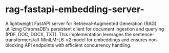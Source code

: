 # rag-fastapi-embedding-server-
A lightweight FastAPI server for Retrieval-Augmented Generation (RAG), utilizing ChromaDB's persistent client for document ingestion and querying (PDF, DOC, DOCX, TXT). This implementation leverages the sentence-transformers/all-MiniLM-L6-v2 model for embeddings and ensures non-blocking API endpoints with efficient concurrency handling.

